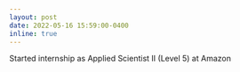 ```yaml
---
layout: post
date: 2022-05-16 15:59:00-0400
inline: true
---
```


Started internship as Applied Scientist II (Level 5) at Amazon
